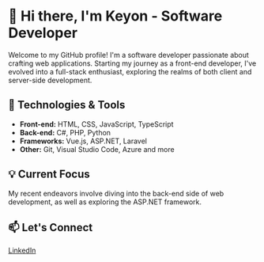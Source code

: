 # 👋 Hi there, I'm Keyon - Software Developer

Welcome to my GitHub profile! I'm a software developer passionate about crafting web applications. Starting my journey as a front-end developer, I've evolved into a full-stack enthusiast, exploring the realms of both client and server-side development.

## 🚀 Technologies & Tools

- **Front-end:** HTML, CSS, JavaScript, TypeScript
- **Back-end:** C#, PHP, Python
- **Frameworks:** Vue.js, ASP.NET, Laravel
- **Other:** Git, Visual Studio Code, Azure and more

## 💡 Current Focus

My recent endeavors involve diving into the back-end side of web development, as well as exploring the ASP.NET framework.

## 📫 Let's Connect

[LinkedIn](https://www.linkedin.com/in/keyonvandenelzen)
